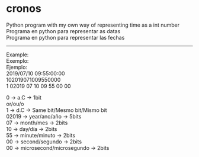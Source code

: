 # cronos
Python program with my own way of representing time as a int number  
Programa en python para representar as datas  
Programa en python para representar las fechas  

------------------
Example:  
Exemplo:  
Ejemplo:  
2019/07/10 09:55:00:00  
102019071009550000  
1 02019 07 10 09 55 00 00  
  
0 		  → a.C 			                → 1bit  
or/ou/o  
1 		  → d.C 	            		    → Same bit/Mesmo bit/Mismo bit  
02019 	→ year/ano/año 			        → 5bits  
07 		  → month/mes 		  	        → 2bits  
10 		  → day/día 		  	          → 2bits  
55 		  → minute/minuto 	  	      → 2bits  
00 		  → second/segundo      		  → 2bits  
00 		  → microsecond/microsegundo 	→ 2bits  
